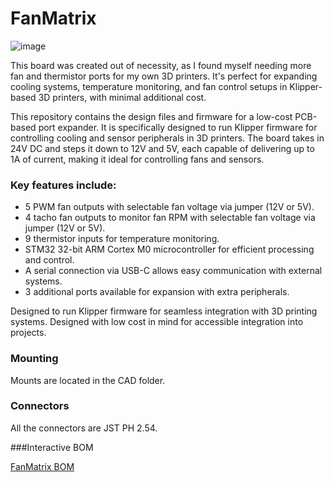 # FanMatrix

![image](https://github.com/user-attachments/assets/25b0ae2e-faa7-48af-b8ac-7a277288b3ec)

This board was created out of necessity, as I found myself needing more fan and thermistor ports for my own 3D printers. It's perfect for expanding cooling systems, temperature monitoring, and fan control setups in Klipper-based 3D printers, with minimal additional cost.

This repository contains the design files and firmware for a low-cost PCB-based port expander. It is specifically designed to run Klipper firmware for controlling cooling and sensor peripherals in 3D printers. The board takes in 24V DC and steps it down to 12V and 5V, each capable of delivering up to 1A of current, making it ideal for controlling fans and sensors.

### Key features include:

- 5 PWM fan outputs with selectable fan voltage via jumper (12V or 5V).
- 4 tacho fan outputs to monitor fan RPM with selectable fan voltage via jumper (12V or 5V).
- 9 thermistor inputs for temperature monitoring.
- STM32 32-bit ARM Cortex M0 microcontroller for efficient processing and control.
- A serial connection via USB-C allows easy communication with external systems.
- 3 additional ports available for expansion with extra peripherals.

Designed to run Klipper firmware for seamless integration with 3D printing systems.
Designed with low cost in mind for accessible integration into projects.

### Mounting

Mounts are located in the CAD folder.

### Connectors

All the connectors are JST PH 2.54.

###Interactive BOM

[FanMatrix BOM](https://htmlpreview.github.io/?https://github.com/Koper90/FanMatrix/blob/main/KiCAD/ibom.html)

